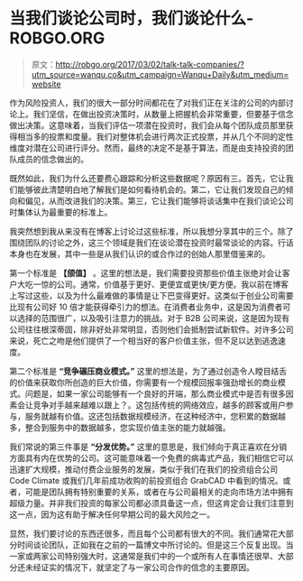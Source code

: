# 当我们谈论公司时，我们谈论什么-ROBGO.ORG

> 原文：<http://robgo.org/2017/03/02/talk-talk-companies/?utm_source=wanqu.co&utm_campaign=Wanqu+Daily&utm_medium=website>

作为风险投资人，我们的很大一部分时间都花在了对我们正在关注的公司的内部讨论上。我们坚信，在做出投资决策时，从数量上把握机会非常重要，但要基于信念做出决策。这意味着，当我们评估一项潜在投资时，我们会从每个团队成员那里获得相当多的投票和度量。我们对整体机会进行两次正式投票，并从几个不同的定性维度对潜在公司进行评分。然而，最终的决定不是基于算法，而是由支持投资的团队成员的信念做出的。

既然如此，我们为什么还要费心跟踪和分析这些数据呢？原因有三。首先，它让我们能够彼此清楚明白地了解我们是如何看待机会的。第二，它让我们发现自己的倾向和偏见，从而改进我们的决策。第三，它让我们能够将谈话集中在我们谈论公司时集体认为最重要的标准上。

我突然想到我从来没有在博客上讨论过这些标准，所以我想分享其中的三个。除了围绕团队的讨论之外，这三个领域是我们在谈论潜在投资时最常谈论的内容。行话本身也在发展，其中一些是从我们认识的或合作过的创始人那里借鉴来的。

第一个标准是 **【颌值】** 。这里的想法是，我们需要投资那些价值主张绝对会让客户大吃一惊的公司。通常，价值基于更好、更便宜或更快/更方便。我以前在博客上写过这些，以及为什么最难做的事情是让下巴变得更好。这类似于创业公司需要比现有公司好 10 倍才能获得牵引力的想法。在消费者业务中，这是因为消费者可以选择的范围很广，以及吸引注意力的挑战。对于 B2B 公司来说，这是因为现有公司往往根深蒂固，除非好处非常明显，否则他们会抵制尝试新软件。对许多公司来说，死亡之吻是他们提供了一个相当好的客户价值主张，但不足以达到逃逸速度。

第二个标准是 **“竞争碾压商业模式。”** 这里的想法是，为了通过创造令人瞠目结舌的价值来获取你所创造的巨大价值，你需要有一个规模回报率强劲增长的商业模式。问题是，如果一家公司能够有一个良好的开端，那么商业模式中是否有很多因素会让竞争对手越来越难以跟上？。这包括传统的网络效应，越多的顾客或用户参与，服务就越有价值。这还包括数据规模经济，在这种经济中，您积累的数据越多，整合到服务中的数据越多，您实现价值主张的能力就越强。

我们常说的第三件事是 **“分发优势。”** 这里的意思是，我们倾向于真正喜欢在分销方面具有内在优势的公司。这可能意味着一个免费的病毒式产品，我们相信它可以迅速扩大规模，推动付费企业服务的发展，类似于我们在我们的投资组合公司 Code Climate 或我们几年前成功收购的前投资组合 GrabCAD 中看到的情况。或者，可能是团队拥有特别重要的关系，或者在与公司最相关的走向市场方法中拥有超级力量。并非我们投资的每家公司都必须具备这一点，但这肯定会让我们注意到这一点，因为这有助于解决任何早期公司的最大风险之一。

显然，我们要讨论的东西还很多，而且每个公司都有很大的不同。我们通常花大部分时间谈论团队，正如我在之前的一篇博文中所讨论的。但是这三个反复出现。当一家或两家公司特别强大时，这通常是我们中的一个或所有人在事情还很早、大部分还未经证实的情况下，就坚定了与一家公司合作的信念的主要原因。